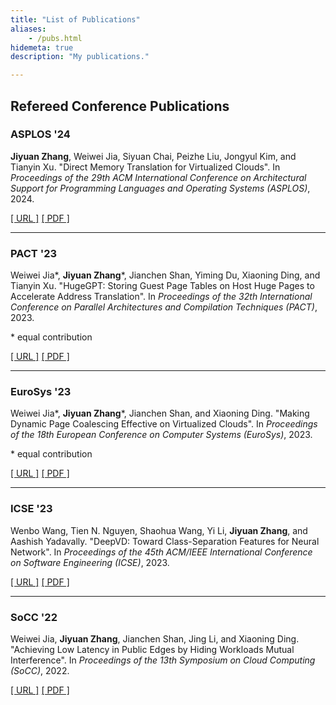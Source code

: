 ```yaml
---
title: "List of Publications"
aliases:
    - /pubs.html
hidemeta: true
description: "My publications."

---
```


## Refereed Conference Publications

### ASPLOS '24

__Jiyuan Zhang__, Weiwei Jia, Siyuan Chai, Peizhe Liu, Jongyul Kim, and Tianyin Xu. "Direct Memory Translation for Virtualized Clouds". In _Proceedings of the 29th ACM International Conference on Architectural Support for Programming Languages and Operating Systems (ASPLOS)_, 2024.

[\[ URL \]](https://doi.org/10.1145/3620665.3640358) [\[ PDF \]](/papers/asplos24-dmt.pdf)

---

### PACT '23

Weiwei Jia\*, __Jiyuan Zhang__\*, Jianchen Shan, Yiming Du, Xiaoning Ding, and Tianyin Xu. "HugeGPT: Storing Guest Page Tables on Host Huge Pages to Accelerate Address Translation". In _Proceedings of the 32th International Conference on Parallel Architectures and Compilation Techniques (PACT)_, 2023.

\* equal contribution

[\[ URL \]](https://doi.org/10.1109/PACT58117.2023.00014) [\[ PDF \]](/papers/pact23-hugegpt.pdf)

---

### EuroSys '23

Weiwei Jia\*, __Jiyuan Zhang__\*, Jianchen Shan, and Xiaoning Ding. "Making Dynamic Page Coalescing Effective on Virtualized Clouds". In _Proceedings of the 18th European Conference on Computer Systems (EuroSys)_, 2023.

\* equal contribution

[\[ URL \]](https://doi.org/10.1145/3552326.3567487) [\[ PDF \]](/papers/eurosys23-gemini.pdf)

---

### ICSE '23

Wenbo Wang, Tien N. Nguyen, Shaohua Wang, Yi Li, __Jiyuan Zhang__, and Aashish Yadavally. "DeepVD: Toward Class-Separation Features for Neural Network". In _Proceedings of the 45th ACM/IEEE International Conference on Software Engineering (ICSE)_, 2023.

[\[ URL \]](https://doi.org/10.1109/ICSE48619.2023.00189) [\[ PDF \]](/papers/icse23-deepvd.pdf)

---

### SoCC '22

Weiwei Jia, __Jiyuan Zhang__, Jianchen Shan, Jing Li, and Xiaoning Ding. "Achieving Low Latency in Public Edges by Hiding Workloads Mutual Interference". In _Proceedings of the 13th Symposium on Cloud Computing (SoCC)_, 2022.

[\[ URL \]](https://doi.org/10.1145/3542929.3563459) [\[ PDF \]](/papers/socc22-dasec.pdf)
